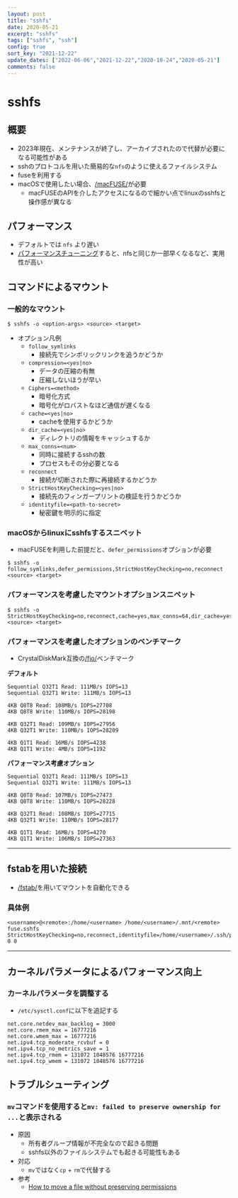 ```yaml
---
layout: post
title: "sshfs"
date: 2020-05-21
excerpt: "sshfs"
tags: ["sshfs", "ssh"]
config: true
sort_key: "2021-12-22"
update_dates: ["2022-06-06","2021-12-22","2020-10-24","2020-05-21"]
comments: false
---
```


# sshfs

## 概要
 - 2023年現在、メンテナンスが終了し、アーカイブされたので代替が必要になる可能性がある
 - sshのプロトコルを用いた簡易的な`nfs`のように使えるファイルシステム
 - fuseを利用する
 - macOSで使用したい場合、[/macFUSE/](https://osxfuse.github.io)が必要
   - macFUSEのAPIを介したアクセスになるので細かい点でlinuxのsshfsと操作感が異なる

## パフォーマンス
 - デフォルトでは `nfs` より遅い  
 - [パフォーマンスチューニング](https://www.admin-magazine.com/HPC/Articles/Sharing-Data-with-SSHFS)すると、nfsと同じか一部早くなるなど、実用性が高い

## コマンドによるマウント

### 一般的なマウント

```console
$ sshfs -o <option-args> <source> <target>
```
 - オプション凡例
   - `follow_symlinks`
     - 接続先でシンボリックリンクを追うかどうか
   - `compression=<yes|no>`
     - データの圧縮の有無
     - 圧縮しないほうが早い
   - `Ciphers=<method>`
     - 暗号化方式
     - 暗号化がロバストなほど通信が遅くなる
   - `cache=<yes|no>`
     - cacheを使用するかどうか
   - `dir_cache=<yes|no>`
     - ディレクトリの情報をキャッシュするか
   - `max_conns=<num>`
     - 同時に接続するsshの数
     - プロセスもその分必要となる
   - `reconnect`
     - 接続が切断された際に再接続するかどうか
   - `StrictHostKeyChecking=<yes|no>`
     - 接続先のフィンガープリントの検証を行うかどうか
   - `identityfile=<path-to-secret>`
     - 秘密鍵を明示的に指定

### macOSからlinuxにsshfsするスニペット
 - macFUSEを利用した前提だと、`defer_permissions`オプションが必要

```console
$ sshfs -o follow_symlinks,defer_permissions,StrictHostKeyChecking=no,reconnect <source> <target>
```

### パフォーマンスを考慮したマウントオプションスニペット

```console
$ sshfs -o StrictHostKeyChecking=no,reconnect,cache=yes,max_conns=64,dir_cache=yes,follow_symlinks <source> <target>
```

### パフォーマンスを考慮したオプションのベンチマーク
 - CrystalDiskMark互換の[/fio/](/fio/)ベンチマーク

**デフォルト**
```config
Sequential Q32T1 Read: 111MB/s IOPS=13
Sequential Q32T1 Write: 111MB/s IOPS=13

4KB Q8T8 Read: 108MB/s IOPS=27708
4KB Q8T8 Write: 110MB/s IOPS=28198

4KB Q32T1 Read: 109MB/s IOPS=27956
4KB Q32T1 Write: 110MB/s IOPS=28209

4KB Q1T1 Read: 16MB/s IOPS=4238
4KB Q1T1 Write: 4MB/s IOPS=1192
```

**パフォーマンス考慮オプション**
```config
Sequential Q32T1 Read: 111MB/s IOPS=13
Sequential Q32T1 Write: 111MB/s IOPS=13

4KB Q8T8 Read: 107MB/s IOPS=27473
4KB Q8T8 Write: 110MB/s IOPS=28228

4KB Q32T1 Read: 108MB/s IOPS=27715
4KB Q32T1 Write: 110MB/s IOPS=28177

4KB Q1T1 Read: 16MB/s IOPS=4270
4KB Q1T1 Write: 106MB/s IOPS=27363
```

---

## fstabを用いた接続
 - [/fstab/](/fstab/)を用いてマウントを自動化できる
 
### 具体例
```config
<username>@<remote>:/home/<username> /home/<username>/.mnt/<remote> fuse.sshfs StrictHostKeyChecking=no,reconnect,identityfile=/home/<username>/.ssh/privatekey 0 0
```

---

## カーネルパラメータによるパフォーマンス向上

### カーネルパラメータを調整する
 - `/etc/sysctl.conf`に以下を追記する

```config
net.core.netdev_max_backlog = 3000
net.core.rmem_max = 16777216
net.core.wmem_max = 16777216
net.ipv4.tcp_moderate_rcvbuf = 0
net.ipv4.tcp_no_metrics_save = 1
net.ipv4.tcp_rmem = 131072 1048576 16777216
net.ipv4.tcp_wmem = 131072 1048576 16777216
```

## トラブルシューティング

### `mv`コマンドを使用すると`mv: failed to preserve ownership for ...`と表示される
 - 原因
   - 所有者グループ情報が不完全なので起きる問題
   - sshfs以外のファイルシステムでも起きる可能性もある
 - 対応
   - `mv`ではなく`cp` + `rm`で代替する
 - 参考
   - [How to move a file without preserving permissions](https://unix.stackexchange.com/questions/131180/how-to-move-a-file-without-preserving-permissions)
